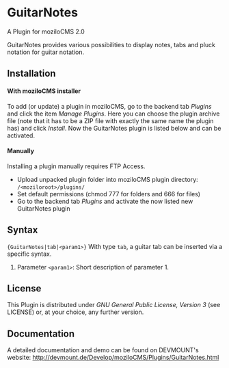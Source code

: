 GuitarNotes
===========

A Plugin for moziloCMS 2.0

GuitarNotes provides various possibilities to display notes, tabs and pluck notation for guitar notation.

## Installation
#### With moziloCMS installer
To add (or update) a plugin in moziloCMS, go to the backend tab *Plugins* and click the item *Manage Plugins*. Here you can choose the plugin archive file (note that it has to be a ZIP file with exactly the same name the plugin has) and click *Install*. Now the GuitarNotes plugin is listed below and can be activated.

#### Manually
Installing a plugin manually requires FTP Access.
- Upload unpacked plugin folder into moziloCMS plugin directory: ```/<moziloroot>/plugins/```
- Set default permissions (chmod 777 for folders and 666 for files)
- Go to the backend tab *Plugins* and activate the now listed new GuitarNotes plugin

## Syntax
```{GuitarNotes|tab|<param1>}```
With type ```tab```, a guitar tab can be inserted via a specific syntax.

1. Parameter ```<param1>```: Short description of parameter 1.

## License
This Plugin is distributed under *GNU General Public License, Version 3* (see LICENSE) or, at your choice, any further version.

## Documentation
A detailed documentation and demo can be found on DEVMOUNT's website:
http://devmount.de/Develop/moziloCMS/Plugins/GuitarNotes.html
